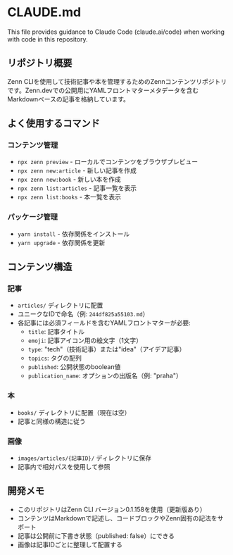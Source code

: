 # CLAUDE.md

This file provides guidance to Claude Code (claude.ai/code) when working with code in this repository.

## リポジトリ概要

Zenn CLIを使用して技術記事や本を管理するためのZennコンテンツリポジトリです。Zenn.devでの公開用にYAMLフロントマターメタデータを含むMarkdownベースの記事を格納しています。

## よく使用するコマンド

### コンテンツ管理
- `npx zenn preview` - ローカルでコンテンツをブラウザプレビュー
- `npx zenn new:article` - 新しい記事を作成
- `npx zenn new:book` - 新しい本を作成
- `npx zenn list:articles` - 記事一覧を表示
- `npx zenn list:books` - 本一覧を表示

### パッケージ管理
- `yarn install` - 依存関係をインストール
- `yarn upgrade` - 依存関係を更新

## コンテンツ構造

### 記事
- `articles/` ディレクトリに配置
- ユニークなIDで命名（例: `244df825a55103.md`）
- 各記事には必須フィールドを含むYAMLフロントマターが必要:
  - `title`: 記事タイトル
  - `emoji`: 記事アイコン用の絵文字（1文字）
  - `type`: "tech"（技術記事）または"idea"（アイデア記事）
  - `topics`: タグの配列
  - `published`: 公開状態のboolean値
  - `publication_name`: オプションの出版名（例: "praha"）

### 本
- `books/` ディレクトリに配置（現在は空）
- 記事と同様の構造に従う

### 画像
- `images/articles/{記事ID}/` ディレクトリに保存
- 記事内で相対パスを使用して参照

## 開発メモ

- このリポジトリはZenn CLI バージョン0.1.158を使用（更新版あり）
- コンテンツはMarkdownで記述し、コードブロックやZenn固有の記法をサポート
- 記事は公開前に下書き状態（published: false）にできる
- 画像は記事IDごとに整理して配置する